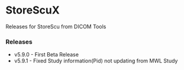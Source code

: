 # StoreScuX
Releases for StoreScu from DICOM Tools

### Releases
* v5.9.0 - First Beta Release
* v5.9.1 - Fixed Study information(Pid) not updating from MWL Study
